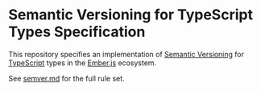# Semantic Versioning for TypeScript Types Specification

This repository specifies an implementation of [Semantic Versioning](https://semver.org) for [TypeScript](https://www.typescriptlang.org) types in the [Ember.js](https://emberjs.com) ecosystem.

See [semver.md](./semver.md) for the full rule set.
